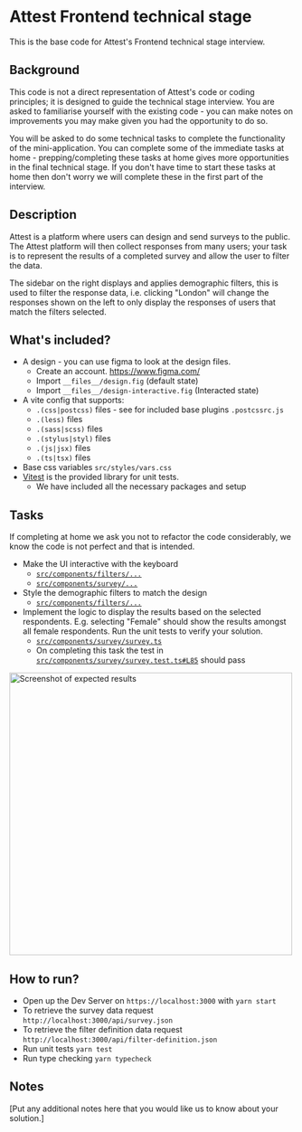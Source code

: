 # Attest Frontend technical stage

This is the base code for Attest's Frontend technical stage interview.

## Background

This code is not a direct representation of Attest's code or coding principles; it is designed to guide the technical stage interview. You are asked to familiarise yourself with the existing code - you can make notes on improvements you may make given you had the opportunity to do so.

You will be asked to do some technical tasks to complete the functionality of the mini-application. You can complete some of the immediate tasks at home - prepping/completing these tasks at home gives more opportunities in the final technical stage. If you don't have time to start these tasks at home then don't worry we will complete these in the first part of the interview.

## Description

Attest is a platform where users can design and send surveys to the public. The Attest platform will then collect responses from many users; your task is to represent the results of a completed survey and allow the user to filter the data.

The sidebar on the right displays and applies demographic filters, this is used to filter the response data, i.e. clicking "London" will change the responses shown on the left to only display the responses of users that match the filters selected.

## What's included?

- A design - you can use figma to look at the design files.
  - Create an account. https://www.figma.com/
  - Import `__files__/design.fig` (default state)
  - Import `__files__/design-interactive.fig` (Interacted state)
- A vite config that supports:
  - `.(css|postcss)` files - see for included base plugins `.postcssrc.js`
  - `.(less)` files
  - `.(sass|scss)` files
  - `.(stylus|styl)` files
  - `.(js|jsx)` files
  - `.(ts|tsx)` files
- Base css variables `src/styles/vars.css`
- [Vitest](https://vitest.dev/) is the provided library for unit tests.
  - We have included all the necessary packages and setup

## Tasks

If completing at home we ask you not to refactor the code considerably, we know the code is not perfect and that is intended.

- Make the UI interactive with the keyboard
  - [`src/components/filters/...`](./src/components/filters)
  - [`src/components/survey/...`](./src/components/filters)
- Style the demographic filters to match the design
  - [`src/components/filters/...`](./src/components/filters)
- Implement the logic to display the results based on the selected respondents. E.g. selecting "Female" should show the results amongst all female respondents. Run the unit tests to verify your solution.
  - [`src/components/survey/survey.ts`](./src/components/survey/survey.ts#L8)
  - On completing this task the test in [`src/components/survey/survey.test.ts#L85`](./src/components/survey/survey.test.ts#L85) should pass

<img width="500" alt="Screenshot of expected results" src="https://i.postimg.cc/NMMBbDvw/258805205-9efbcee6-d417-494b-8745-67ff5279d967.png">

## How to run?

- Open up the Dev Server on `https://localhost:3000` with `yarn start`
- To retrieve the survey data request `http://localhost:3000/api/survey.json`
- To retrieve the filter definition data request `http://localhost:3000/api/filter-definition.json`
- Run unit tests `yarn test`
- Run type checking `yarn typecheck`

## Notes

[Put any additional notes here that you would like us to know about your solution.]

